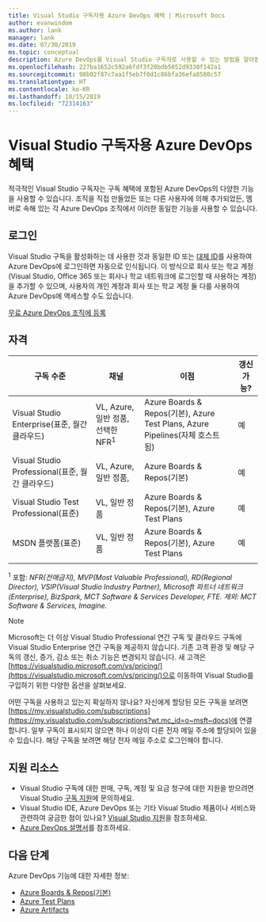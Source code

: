 ```yaml
---
title: Visual Studio 구독자용 Azure DevOps 혜택 | Microsoft Docs
author: evanwindom
ms.author: lank
manager: lank
ms.date: 07/30/2019
ms.topic: conceptual
description: Azure DevOps를 Visual Studio 구독자로 사용할 수 있는 방법을 알아봅니다.
ms.openlocfilehash: 227ba1652c592a6fdf3f20bdb5052d9330f142a1
ms.sourcegitcommit: 98b02f87c7aa1f5eb7f0d1c86bfa36efa8580c57
ms.translationtype: HT
ms.contentlocale: ko-KR
ms.lasthandoff: 10/15/2019
ms.locfileid: "72314163"
---
```

# <a name="azure-devops-benefits-for-visual-studio-subscribers"></a>Visual Studio 구독자용 Azure DevOps 혜택
적극적인 Visual Studio 구독자는 구독 혜택에 포함된 Azure DevOps의 다양한 기능을 사용할 수 있습니다. 조직을 직접 만들었든 또는 다른 사용자에 의해 추가되었든, 멤버로 속해 있는 각 Azure DevOps 조직에서 이러한 동일한 기능을 사용할 수 있습니다.

## <a name="sign-in"></a>로그인
Visual Studio 구독을 활성화하는 데 사용한 것과 동일한 ID 또는 [대체 ID](vs-alternate-identity.md)를 사용하여 Azure DevOps에 로그인하면 자동으로 인식됩니다.  이 방식으로 회사 또는 학교 계정(Visual Studio, Office 365 또는 회사나 학교 네트워크에 로그인할 때 사용하는 계정)을 추가할 수 있으며, 사용자의 개인 계정과 회사 또는 학교 계정 둘 다를 사용하여 Azure DevOps에 액세스할 수도 있습니다.

[무료 Azure DevOps 조직에 등록](https://visualstudio.microsoft.com/team-services/)

## <a name="eligibility"></a>자격
| 구독 수준                                                 |     채널                                            | 이점                                                          | 갱신 가능?    |
|--------------------------------------------------------------------|---------------------------------------------------------|------------------------------------------------------------------|---------------|
| Visual Studio Enterprise(표준, 월간 클라우드)   | VL, Azure, 일반 정품, 선택한 NFR<sup>1</sup>  | Azure Boards & Repos(기본), Azure Test Plans, Azure Pipelines(자체 호스트됨)       |  예          |
| Visual Studio Professional(표준, 월간 클라우드) | VL, Azure, 일반 정품,                                        | Azure Boards & Repos(기본)                                                            |  예          |
| Visual Studio Test Professional(표준)                         | VL, 일반 정품                                              | Azure Boards & Repos(기본), Azure Test Plans                                              |  예          |
| MSDN 플랫폼(표준)                                          | VL, 일반 정품                                              | Azure Boards & Repos(기본), Azure Test Plans                                              |  예          |
||

<sup>1</sup> 포함: *NFR(전매금지), MVP(Most Valuable Professional), RD(Regional Director), VSIP(Visual Studio Industry Partner), Microsoft 파트너 네트워크(Enterprise), BizSpark, MCT Software & Services Developer, FTE. 제외: MCT Software & Services, Imagine.*


> [!NOTE]
> Microsoft는 더 이상 Visual Studio Professional 연간 구독 및 클라우드 구독에 Visual Studio Enterprise 연간 구독을 제공하지 않습니다. 기존 고객 환경 및 해당 구독의 갱신, 증가, 감소 또는 취소 기능은 변경되지 않습니다. 새 고객은 [https://visualstudio.microsoft.com/vs/pricing/](https://visualstudio.microsoft.com/vs/pricing/)으로 이동하여 Visual Studio를 구입하기 위한 다양한 옵션을 살펴보세요.

어떤 구독을 사용하고 있는지 확실하지 않나요?  자신에게 할당된 모든 구독을 보려면 [https://my.visualstudio.com/subscriptions](https://my.visualstudio.com/subscriptions?wt.mc_id=o~msft~docs)에 연결합니다.
일부 구독이 표시되지 않으면 하나 이상이 다른 전자 메일 주소에 할당되어 있을 수 있습니다.  해당 구독을 보려면 해당 전자 메일 주소로 로그인해야 합니다.

## <a name="support-resources"></a>지원 리소스
- Visual Studio 구독에 대한 판매, 구독, 계정 및 요금 청구에 대한 지원을 받으려면 Visual Studio [구독 지원](https://visualstudio.microsoft.com/subscriptions/support/)에 문의하세요.
- Visual Studio IDE, Azure DevOps 또는 기타 Visual Studio 제품이나 서비스와 관련하여 궁금한 점이 있나요?  [Visual Studio 지원](https://visualstudio.microsoft.com/support/)을 참조하세요.
- [Azure DevOps 설명서](/azure/devops/)를 참조하세요.

## <a name="next-steps"></a>다음 단계
Azure DevOps 기능에 대한 자세한 정보:
- [Azure Boards & Repos(기본)](https://azure.microsoft.com/services/devops/compare-features/)
- [Azure Test Plans](https://marketplace.visualstudio.com/items?itemName=ms.vss-testmanager-web)
- [Azure Artifacts](https://marketplace.visualstudio.com/items?itemName=ms.feed)